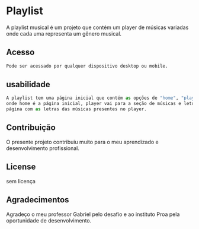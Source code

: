 # Playlist

A playlist musical é um projeto que contém um player de músicas variadas onde cada uma representa um gênero musical.

## Acesso


```bash
Pode ser acessado por qualquer dispositivo desktop ou mobile.
```

## usabilidade

```python
A playlist tem uma página inicial que contém as opções de "home", "player" e "letras", 
onde home é a página inicial, player vai para a seção de músicas e letras leva a uma 
página com as letras das músicas presentes no player.
```

## Contribuição
O presente projeto contribuiu muito para o meu aprendizado e desenvolvimento profissional.

## License
sem licença

## Agradecimentos

Agradeço o meu professor Gabriel pelo desafio e ao instituto Proa pela oportunidade de 
desenvolvimento.
